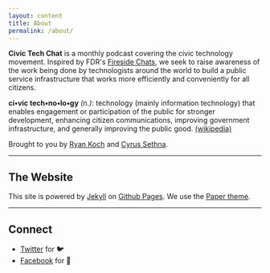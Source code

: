 ```yaml
---
layout: content
title: About
permalink: /about/
---
```

**Civic Tech Chat** is a monthly podcast covering the civic technology movement. Inspired by FDR's [Fireside Chats](https://en.wikipedia.org/wiki/Fireside_chats), we seek to raise awareness of the work being done by technologists around the world to build a public service infrastructure that works more efficiently and conveniently for all citizens.

**ci•vic  tech•no•lo•gy** *(n.)*: technology (mainly information technology) that enables engagement or participation of the public for stronger development, enhancing citizen communications, improving government infrastructure, and generally improving the public good. [(wikipedia)](https://en.wikipedia.org/wiki/Civic_technology)

Brought to you by [Ryan Koch](https://twitter.com/Ryan_Koch) and [Cyrus Sethna](https://twitter.com/c_sethna).

----

## The Website
This site is powered by [Jekyll](https://jekyllrb.com) on [Github Pages](https://pages.github.com). We use the [Paper theme](https://deadbeef.me/paper-jekyll-theme/).

----

## Connect

- [Twitter](https://www.twitter.com/civictechchat) for 🐦
- [Facebook](https://www.facebook.com/) for 🕺
